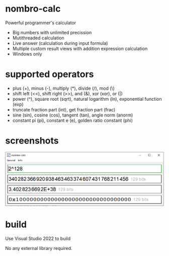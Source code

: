# nombro-calc
Powerful programmer's calculator

- Big numbers with unlimited precission
- Mutithreaded calculation
- Live answer (calculation during input formula)
- Multiple custom result views with addition expression calculation
- Windows only

# supported operators

- plus (+), minus (-), multiply (*), divide (/), mod (\\)
- shift left (<<), shift right (>>), and (&), xor (xor), or (|)
- power (^), square root (sqrt), natural logarithm (ln), exponential function (exp)
- truncate fraction part (int), get fraction part (frac)
- sine (sin), cosine (cos), tangent (tan), angle norm (anorm)
- constant pi (pi), constant e (e), golden ratio constant (phi)

# screenshots
![Screen 1](https://github.com/oxygene-user/nombro-calc/blob/main/screens/screen-1.png?raw=true)


# build
Use Visual Studio 2022 to build

No any external library required.
